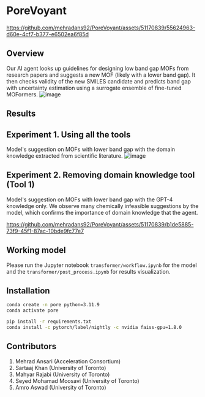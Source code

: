 # PoreVoyant

https://github.com/mehradans92/PoreVoyant/assets/51170839/55624963-d60e-4cf7-b377-e6502ea6f85d

## Overview
Our AI agent looks up guidelines for designing low band gap MOFs from research papers and suggests a new MOF (likely with a lower band gap). It then checks validity of the new SMILES candidate and predicts band gap with uncertainty estimation using a surrogate ensemble of fine-tuned MOFormers.
![image](https://github.com/mehradans92/PoreVoyant/assets/51170839/a48498f8-1a50-45e7-9a97-e37c001c88ed)

## Results

## Experiment 1. Using all the tools
Model's suggestion on MOFs with lower band gap with the domain knowledge extracted from scientific literature.
![image](https://github.com/mehradans92/PoreVoyant/assets/51170839/52e45d8b-f9bf-447c-9016-3b396456d5bd)

## Experiment 2. Removing domain knowledge tool (Tool 1)
Model's suggestion on MOFs with lower band gap with the GPT-4 knowledge only. We observe many chemically infeasible suggestions by the model, which confirms the importance of domain knowledge that the agent.

https://github.com/mehradans92/PoreVoyant/assets/51170839/b1de5885-73f9-45f1-87ac-10bde9fc77e7




## Working model

Please run the Jupyter notebook `transformer/workflow.ipynb` for the model and the `transformer/post_process.ipynb` for results visualization.

## Installation

```bash
conda create -n pore python=3.11.9
conda activate pore

pip install -r requirements.txt
conda install -c pytorch/label/nightly -c nvidia faiss-gpu=1.8.0
```

## Contributors
1. Mehrad Ansari (Acceleration Consortium)
2. Sartaaj Khan (University of Toronto)
3. Mahyar Rajabi (University of Toronto)
4. Seyed Mohamad Moosavi (University of Toronto)
5. Amro Aswad (University of Toronto)
